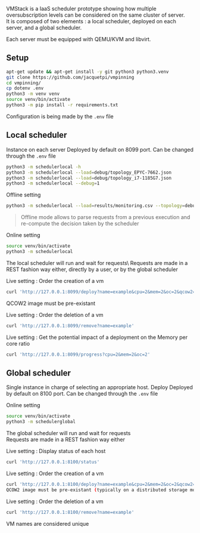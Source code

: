 VMStack is a IaaS scheduler prototype showing how multiple oversubscription levels can be considered on the same cluster of server.  
It is composed of two elements : a local scheduler, deployed on each server, and a global scheduler.

Each server must be equipped with QEMU/KVM and libvirt.

## Setup

```bash
apt-get update && apt-get install -y git python3 python3.venv
git clone https://github.com/jacquetpi/vmpinning
cd vmpinning/
cp dotenv .env
python3 -m venv venv
source venv/bin/activate
python3 -m pip install -r requirements.txt
```

Configuration is being made by the ```.env``` file

## Local scheduler

Instance on each server
Deployed by default on 8099 port. Can be changed through the ```.env``` file

```bash
python3 -m schedulerlocal -h
python3 -m schedulerlocal --load=debug/topology_EPYC-7662.json
python3 -m schedulerlocal --load=debug/topology_i7-1185G7.json
python3 -m schedulerlocal --debug=1
```


Offline setting
```bash
python3 -m schedulerlocal --load=results/monitoring.csv --topology=debug/topology_EPYC-7662-exp.json
```
> Offline mode allows to parse requests from a previous execution and re-compute the decision taken by the scheduler

Online setting
```bash
source venv/bin/activate
python3 -m schedulerlocal
```
The local scheduler will run and wait for requests\\
Requests are made in a REST fashion way either, directly by a user, or by the global scheduler

Live setting : Order the creation of a vm
```bash
curl 'http://127.0.0.1:8099/deploy?name=example&cpu=2&mem=2&oc=2&qcow2=/var/lib/libvirt/images/hello.qcow2'
```
QCOW2 image must be pre-existant

Live setting : Order the deletion of a vm
```bash
curl 'http://127.0.0.1:8099/remove?name=example'
```

Live setting : Get the potential impact of a deployment on the Memory per core ratio
```bash
curl 'http://127.0.0.1:8099/progress?cpu=2&mem=2&oc=2'
```

## Global scheduler

Single instance in charge of selecting an appropriate host. Deploy
Deployed by default on 8100 port. Can be changed through the ```.env``` file

Online setting
```bash
source venv/bin/activate
python3 -m schedulerglobal
```
The global scheduler will run and wait for requests  
Requests are made in a REST fashion way either

Live setting : Display status of each host
```bash
curl 'http://127.0.0.1:8100/status'
```

Live setting : Order the creation of a vm
```bash
curl 'http://127.0.0.1:8100/deploy?name=example&cpu=2&mem=2&oc=2&qcow2=/var/lib/libvirt/images/hello.qcow2'
QCOW2 image must be pre-existant (typically on a distributed storage mount point)
```

Live setting : Order the deletion of a vm
```bash
curl 'http://127.0.0.1:8100/remove?name=example'
```
VM names are considered unique